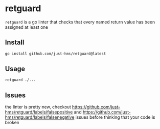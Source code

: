 # retguard

`retguard` is a go linter that checks that every named return value has been assigned at least one


## Install

```bash
go install github.com/just-hms/retguard@latest
```

## Usage

```bash
retguard ./...
```

## Issues

the linter is pretty new, checkout https://github.com/just-hms/retguard/labels/falsepositive and https://github.com/just-hms/retguard/labels/falsenegative issues before thinking that your code is broken
